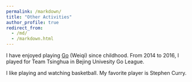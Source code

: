```yaml
---
permalink: /markdown/
title: "Other Activities"
author_profile: true
redirect_from: 
  - /md/
  - /markdown.html
---
```


I have enjoyed playing [Go](https://en.wikipedia.org/wiki/Go_(game)) (Weiqi) since childhood. From 2014 to 2016, I played for Team Tsinghua in Bejing Univesity Go League. 

I like playing and watching basketball. My favorite player is Stephen Curry.

